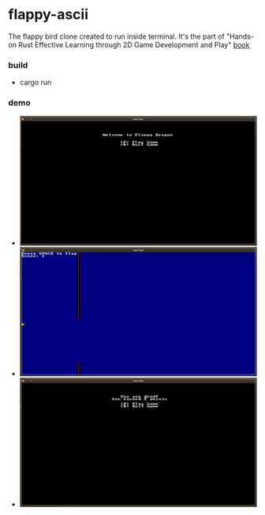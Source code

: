 # flappy-ascii

The flappy bird clone created to run inside terminal. It's the part of 
"Hands-on Rust Effective Learning through 2D Game Development and Play" [book](https://hands-on-rust.com/) 

### build
* cargo run

### demo
* ![menu](screenshots/menu.png)
* ![gameplay](screenshots/game.png)
* ![dead](screenshots/dead.png)

